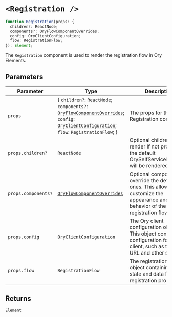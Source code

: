 # `<Registration />`

```ts
function Registration(props: {
  children?: ReactNode;
  components?: OryFlowComponentOverrides;
  config: OryClientConfiguration;
  flow: RegistrationFlow;
}): Element;
```

The `Registration` component is used to render the registration flow in Ory Elements.

## Parameters

| Parameter | Type | Description |
| ------ | ------ | ------ |
| `props` | \{ `children?`: `ReactNode`; `components?`: [`OryFlowComponentOverrides`](../../core/type-aliases/OryFlowComponentOverrides.md); `config`: [`OryClientConfiguration`](../../core/interfaces/OryClientConfiguration.md); `flow`: `RegistrationFlow`; \} | The props for the Registration component. |
| `props.children?` | `ReactNode` | Optional children to render If not provided, the default OrySelfServiceFlowCard will be rendered. |
| `props.components?` | [`OryFlowComponentOverrides`](../../core/type-aliases/OryFlowComponentOverrides.md) | Optional components to override the default ones. This allows you to customize the appearance and behavior of the registration flow. |
| `props.config` | [`OryClientConfiguration`](../../core/interfaces/OryClientConfiguration.md) | The Ory client configuration object. This object contains the configuration for the Ory client, such as the base URL and other settings. |
| `props.flow` | `RegistrationFlow` | The registration flow object containing the state and data for the registration process. |

## Returns

`Element`
